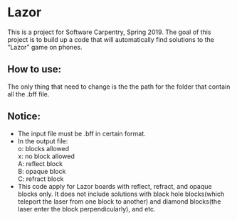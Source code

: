 # Lazor
This is a project for Software Carpentry, Spring 2019.
The goal of this project is to build up a code that will automatically find solutions to the “Lazor” game on phones.

## How to use:
The only thing that need to change is the the path for the folder that contain all the .bff file.<br>
## Notice:
* The input file must be .bff in certain format.
* In the output file:<br>
  o: blocks allowed<br>
  x: no block allowed<br>
  A: reflect block<br>
  B: opaque block<br>
  C: refract block<br>
* This code apply for Lazor boards with reflect, refract, and opaque blocks only. It does not include solutions with black hole blocks(which teleport the laser from one block to another) and diamond blocks(the laser enter the block perpendicularly), and etc.
